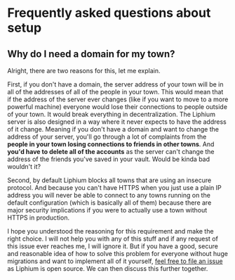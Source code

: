 # Frequently asked questions about setup

## Why do I need a domain for my town?

Alright, there are two reasons for this, let me explain.

First, if you don't have a domain, the server address of your town will be in all of the addresses of all of the people in your town. This would mean that if the address of the server ever changes (like if you want to move to a more powerful machine) everyone would lose their connections to people outside of your town. It would break everything in decentralization. The Liphium server is also designed in a way where it never expects to have the address of it change. Meaning if you don't have a domain and want to change the address of your server, you'll go through a lot of complaints from the **people in your town losing connections to friends in other towns**. And **you'd have to delete all of the accounts** as the server can't change the address of the friends you've saved in your vault. Would be kinda bad wouldn't it?

Second, by default Liphium blocks all towns that are using an insecure protocol. And because you can't have HTTPS when you just use a plain IP address you will never be able to connect to any towns running on the default configuration (which is basically all of them) because there are major security implications if you were to actually use a town without HTTPS in production.

I hope you understood the reasoning for this requirement and make the right choice. I will not help you with any of this stuff and if any request of this issue ever reaches me, I will ignore it. But if you have a good, secure and reasonable idea of how to solve this problem for everyone without huge migrations and want to implement all of it yourself, [feel free to file an issue](https://github.com/Liphium/station) as Liphium is open source. We can then discuss this further together.